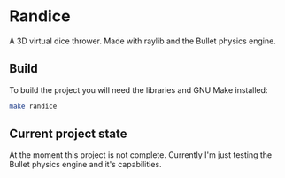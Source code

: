 # Randice

A 3D virtual dice thrower. Made with raylib and the Bullet physics engine.

## Build

To build the project you will need the libraries and GNU Make installed:

```bash
make randice
```

## Current project state

At the moment this project is not complete. Currently I'm just testing the
Bullet physics engine and it's capabilities.
